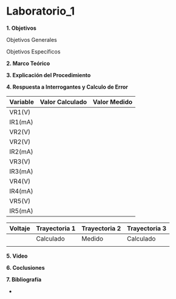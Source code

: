 # Laboratorio_1

__1. Objetivos__

Objetivos Generales 

Objetivos Específicos 

__2. Marco Teórico__ 



__3. Explicación del Procedimiento__


__4. Respuesta a Interrogantes y Calculo de Error__

| Variable |Valor Calculado | Valor Medido |
|----------|----------------|--------------|
| VR1(V)   |                |              |
| IR1(mA)  |                |              |
| VR2(V)   |                |              |
| VR2(V)   |                |              |
| IR2(mA)  |                |              |
| VR3(V)   |                |              |
| IR3(mA)  |                |              |
| VR4(V)   |                |              |
| IR4(mA)  |                |              |
| VR5(V)   |                |              |
| IR5(mA)  |                |              |




| Voltaje  |Trayectoria 1        | Trayectoria 2       | Trayectoria 3      |
|----------|-------------------- |---------------------|---------------------|
|          | Calculado |  Medido | Calculado |  Medido | Calculado |  Medido |
|          |           |         |           |         |           |         |






__5. Video__


__6. Coclusiones__ 


__7. Bibliografía__

*
